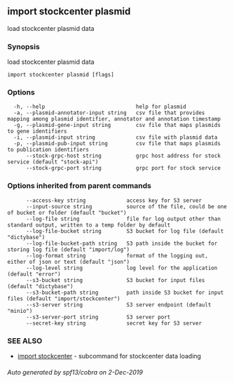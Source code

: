 ## import stockcenter plasmid

load stockcenter plasmid data

### Synopsis

load stockcenter plasmid data

```
import stockcenter plasmid [flags]
```

### Options

```
  -h, --help                             help for plasmid
  -a, --plasmid-annotator-input string   csv file that provides mapping among plasmid identifier, annotator and annotation timestamp
  -g, --plasmid-gene-input string        csv file that maps plasmids to gene identifiers
  -i, --plasmid-input string             csv file with plasmid data
  -p, --plasmid-pub-input string         csv file that maps plasmids to publication identifiers
      --stock-grpc-host string           grpc host address for stock service (default "stock-api")
      --stock-grpc-port string           grpc port for stock service
```

### Options inherited from parent commands

```
      --access-key string             access key for S3 server
      --input-source string           source of the file, could be one of bucket or folder (default "bucket")
      --log-file string               file for log output other than standard output, written to a temp folder by default
      --log-file-bucket string        S3 bucket for log file (default "dictybase")
      --log-file-bucket-path string   S3 path inside the bucket for storing log file (default "import/log")
      --log-format string             format of the logging out, either of json or text (default "json")
      --log-level string              log level for the application (default "error")
      --s3-bucket string              S3 bucket for input files (default "dictybase")
      --s3-bucket-path string         path inside S3 bucket for input files (default "import/stockcenter")
      --s3-server string              S3 server endpoint (default "minio")
      --s3-server-port string         S3 server port
      --secret-key string             secret key for S3 server
```

### SEE ALSO

* [import stockcenter](import_stockcenter.md)	 - subcommand for stockcenter data loading

###### Auto generated by spf13/cobra on 2-Dec-2019
